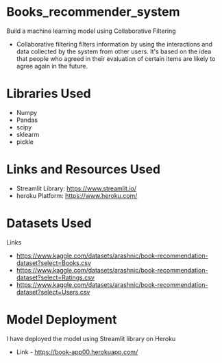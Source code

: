 # Books_recommender_system
Build a machine learning model using Collaborative Filtering 
- Collaborative filtering filters information by using the interactions and data collected by the system from other users. It's based on the idea that people who agreed in their evaluation of certain items are likely to agree again in the future.

# Libraries Used
- Numpy
- Pandas
- scipy
- sklearm
- pickle

# Links and Resources Used
- Streamlit Library: https://www.streamlit.io/
- heroku Platform: https://www.heroku.com/

# Datasets Used
Links 
- https://www.kaggle.com/datasets/arashnic/book-recommendation-dataset?select=Books.csv
- https://www.kaggle.com/datasets/arashnic/book-recommendation-dataset?select=Ratings.csv
- https://www.kaggle.com/datasets/arashnic/book-recommendation-dataset?select=Users.csv

# Model Deployment
I have deployed the model using Streamlit library on Heroku 
- Link - https://book-app00.herokuapp.com/
